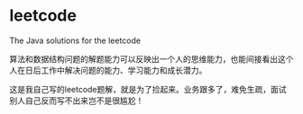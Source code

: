 # leetcode
The Java solutions for the leetcode

算法和数据结构问题的解题能力可以反映出一个人的思维能力，也能间接看出这个人在日后工作中解决问题的能力、学习能力和成长潜力。

这是我自己写的leetcode题解，就是为了捡起来。业务跟多了，难免生疏，面试别人自己反而写不出来岂不是很尴尬！
